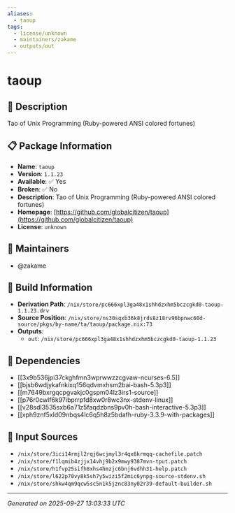 ```yaml
---
aliases:
  - taoup
tags:
  - license/unknown
  - maintainers/zakame
  - outputs/out
---
```


# taoup

## 📝 Description

Tao of Unix Programming (Ruby-powered ANSI colored fortunes)

## 📋 Package Information

- **Name**: `taoup`
- **Version**: `1.1.23`
- **Available**: ✅ Yes
- **Broken**: ✅ No
- **Description**: Tao of Unix Programming (Ruby-powered ANSI colored fortunes)
- **Homepage**: [https://github.com/globalcitizen/taoup](https://github.com/globalcitizen/taoup)
- **License**: `unknown`
## 👥 Maintainers

- @zakame


## 🔧 Build Information

- **Derivation Path**: `/nix/store/pc666xpl3ga48x1shhdzxhm5bczcgkd0-taoup-1.1.23.drv`
- **Source Position**: `/nix/store/ns30sqxb36k8jrds8z18rv96bpnwc60d-source/pkgs/by-name/ta/taoup/package.nix:73`
- **Outputs**:
  - `out`:  `/nix/store/pc666xpl3ga48x1shhdzxhm5bczcgkd0-taoup-1.1.23`

## 🔗 Dependencies

- [[3x9b536jpi37ckghfmn3wprwwzzcgvaw-ncurses-6.5]]
- [[bjsb6wdjykafnkixq156qdvmxhsm2bai-bash-5.3p3]]
- [[m7649bxrgqcpgvakjc0gspm04lz3irs1-source]]
- [[p76r0cwlf6k97ibprrpfd8xw0r8wc3nx-stdenv-linux]]
- [[v28sdl3535sxb6a71z5faqdzbns9pv0h-bash-interactive-5.3p3]]
- [[xph9znf5xld09nbqs4lc6q5h8z5bdafh-ruby-3.3.9-with-packages]]

## 📁 Input Sources

- `/nix/store/3ici14rmjl2rqj6wcjmyl3r4qx6krmqq-cachefile.patch`
- `/nix/store/f1lqmib4zjjx14vhj9b2x9mwy9387mvn-tput.patch`
- `/nix/store/h1fvp25sifh8xhs4hmzjc6bnj6vdhh31-help.patch`
- `/nix/store/l622p70vy8k5sh7y5wizi5f2mic6ynpg-source-stdenv.sh`
- `/nix/store/shkw4qm9qcw5sc5n1k5jznc83ny02r39-default-builder.sh`

---
*Generated on 2025-09-27 13:03:33 UTC*
